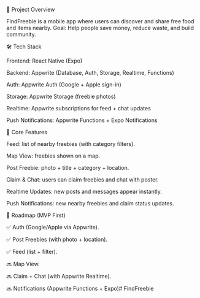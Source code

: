 📖 Project Overview

FindFreebie is a mobile app where users can discover and share free food and items nearby.
Goal: Help people save money, reduce waste, and build community.

🛠️ Tech Stack

Frontend: React Native (Expo)

Backend: Appwrite (Database, Auth, Storage, Realtime, Functions)

Auth: Appwrite Auth (Google + Apple sign-in)

Storage: Appwrite Storage (freebie photos)

Realtime: Appwrite subscriptions for feed + chat updates

Push Notifications: Appwrite Functions + Expo Notifications

🎯 Core Features

Feed: list of nearby freebies (with category filters).

Map View: freebies shown on a map.

Post Freebie: photo + title + category + location.

Claim & Chat: users can claim freebies and chat with poster.

Realtime Updates: new posts and messages appear instantly.

Push Notifications: new nearby freebies and claim status updates.



📌 Roadmap (MVP First)

✅ Auth (Google/Apple via Appwrite).

✅ Post Freebies (with photo + location).

✅ Feed (list + filter).

🔜 Map View.

🔜 Claim + Chat (with Appwrite Realtime).

🔜 Notifications (Appwrite Functions + Expo)# FindFreebie
